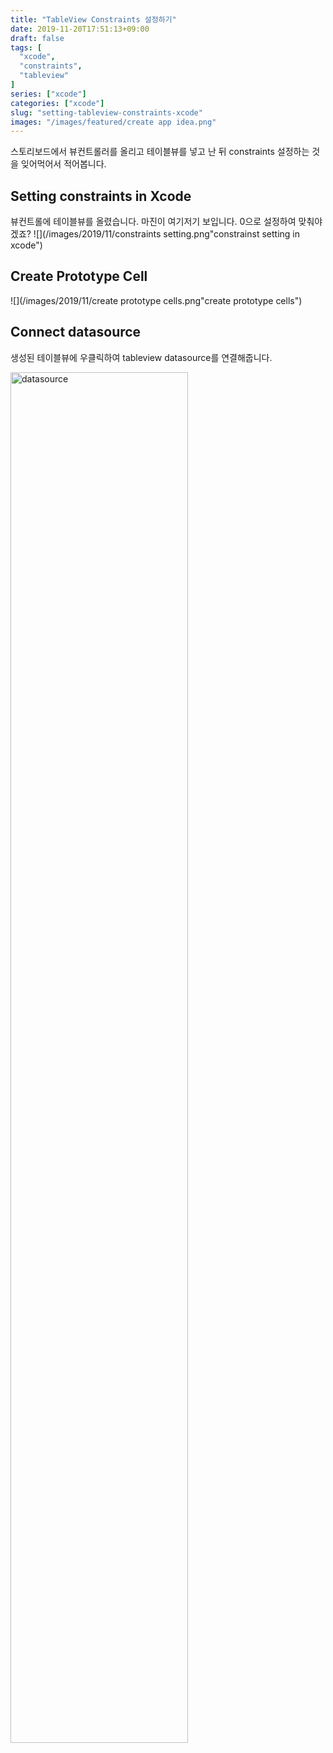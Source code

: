 ```yaml
---
title: "TableView Constraints 설정하기"
date: 2019-11-20T17:51:13+09:00
draft: false
tags: [
  "xcode",
  "constraints",
  "tableview"
]
series: ["xcode"]
categories: ["xcode"]
slug: "setting-tableview-constraints-xcode"
images: "/images/featured/create app idea.png"
---
```

스토리보드에서 뷰컨트롤러를 올리고 테이블뷰를 넣고 난 뒤 constraints 설정하는 것을 잊어먹어서 적어봅니다.

## Setting constraints in Xcode 
뷰컨트롤에 테이블뷰를 올렸습니다. 마진이 여기저기 보입니다.  0으로 설정하여 맞춰야겠죠?
![](/images/2019/11/constraints setting.png"constrainst setting in xcode")

## Create Prototype Cell
![](/images/2019/11/create prototype cells.png"create prototype cells")

## Connect datasource 
생성된 테이블뷰에 우클릭하여 tableview datasource를 연결해줍니다.

<img src="/images/2019/11/connect datasource in tableview.png" width="75%" height="75%" title="connect datasource in TableView" alt="datasource"></img>






